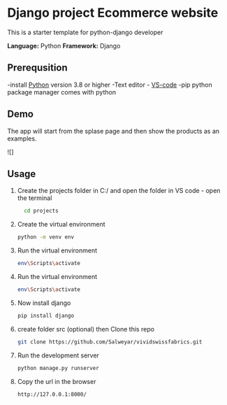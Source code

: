 # Django project Ecommerce website

This is a starter template for python-django developer 

**Language:** Python
**Framework:** Django 

## Prerequsition

-install [Python](https://www.python.org/downloads/) version 3.8 or higher
-Text editor - [VS-code](https://code.visualstudio.com/)
-pip python package manager comes with python

## Demo

The app will start from the splase page and then show the products as an examples.

![]

## Usage

1. Create the projects folder in C:/ and open the folder in VS code - open the terminal
    ```bash
      cd projects
    ```

2. Create the virtual environment
     ```bash
     python -m venv env
    ```
3. Run the virtual environment
     ```bash
     env\Scripts\activate
    ```
    
4. Run the virtual environment
     ```bash
     env\Scripts\activate
    ```
 
5. Now install django
     ```bash
     pip install django
    ```
    
6. create folder src (optional) then Clone this repo
    ```bash
    git clone https://github.com/Salweyar/vividswissfabrics.git
    ```
   
7. Run the development server
    ```bash
    python manage.py runserver
    ```
8. Copy the url in the browser
    ```bash
    http://127.0.0.1:8000/
    ```

      
